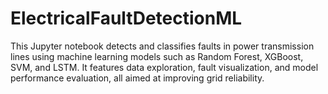 # ElectricalFaultDetectionML
This Jupyter notebook detects and classifies faults in power transmission lines using machine learning models such as Random Forest, XGBoost, SVM, and LSTM. It features data exploration, fault visualization, and model performance evaluation, all aimed at improving grid reliability.
